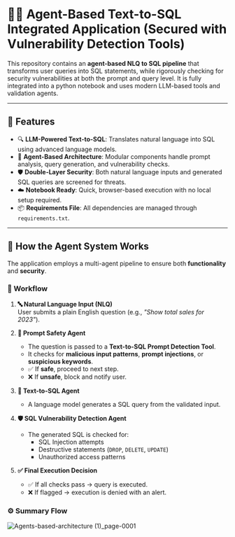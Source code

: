 # 🕵️‍♂️ Agent-Based Text-to-SQL Integrated Application (Secured with Vulnerability Detection Tools)

This repository contains an **agent-based NLQ to SQL pipeline** that transforms user queries into SQL statements, while rigorously checking for security vulnerabilities at both the prompt and query level. It is fully integrated into a python notebook and uses modern LLM-based tools and validation agents.

---

## 🚀 Features

- 🔍 **LLM-Powered Text-to-SQL**: Translates natural language into SQL using advanced language models.
- 🧠 **Agent-Based Architecture**: Modular components handle prompt analysis, query generation, and vulnerability checks.
- 🛡️ **Double-Layer Security**: Both natural language inputs and generated SQL queries are screened for threats.
- ☁️ **Notebook Ready**: Quick, browser-based execution with no local setup required.
- 📦 **Requirements File**: All dependencies are managed through `requirements.txt`.


---

## 🧠 How the Agent System Works

The application employs a multi-agent pipeline to ensure both **functionality** and **security**.

### 🔄 Workflow

1. **🔤 Natural Language Input (NLQ)**  
   User submits a plain English question (e.g., _"Show total sales for 2023"_).

2. **🧪 Prompt Safety Agent**  
   - The question is passed to a **Text-to-SQL Prompt Detection Tool**.
   - It checks for **malicious input patterns**, **prompt injections**, or **suspicious keywords**.
   - ✅ If **safe**, proceed to next step.
   - ❌ If **unsafe**, block and notify user.

3. **🧠 Text-to-SQL Agent**  
   - A language model generates a SQL query from the validated input.

4. **🛡️ SQL Vulnerability Detection Agent**  
   - The generated SQL is checked for:
     - SQL Injection attempts
     - Destructive statements (`DROP`, `DELETE`, `UPDATE`)
     - Unauthorized access patterns

5. **✅ Final Execution Decision**  
   - ✅ If all checks pass → query is executed.
   - ❌ If flagged → execution is denied with an alert.

### ⚙️ Summary Flow

![Agents-based-architecture (1)_page-0001](https://github.com/user-attachments/assets/858ceb31-f43f-4ab6-b4d6-8a46df2d9811)

